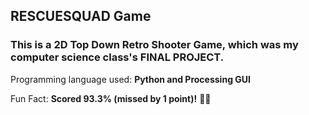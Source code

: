 ## RESCUESQUAD Game

### This is a 2D Top Down Retro Shooter Game, which was my computer science class's FINAL PROJECT.

Programming language used: __Python and Processing GUI__

Fun Fact: __Scored 93.3% (missed by 1 point)!__ 🤷‍♀️
